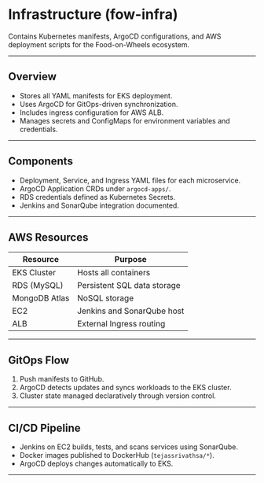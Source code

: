 # Infrastructure (fow-infra)

Contains Kubernetes manifests, ArgoCD configurations, and AWS deployment scripts for the Food-on-Wheels ecosystem.

---

## Overview
- Stores all YAML manifests for EKS deployment.  
- Uses ArgoCD for GitOps-driven synchronization.  
- Includes ingress configuration for AWS ALB.  
- Manages secrets and ConfigMaps for environment variables and credentials.

---

## Components
- Deployment, Service, and Ingress YAML files for each microservice.  
- ArgoCD Application CRDs under `argocd-apps/`.  
- RDS credentials defined as Kubernetes Secrets.  
- Jenkins and SonarQube integration documented.

---

## AWS Resources
| Resource | Purpose |
|-----------|----------|
| EKS Cluster | Hosts all containers |
| RDS (MySQL) | Persistent SQL data storage |
| MongoDB Atlas | NoSQL storage |
| EC2 | Jenkins and SonarQube host |
| ALB | External Ingress routing |

---

## GitOps Flow
1. Push manifests to GitHub.  
2. ArgoCD detects updates and syncs workloads to the EKS cluster.  
3. Cluster state managed declaratively through version control.

---

## CI/CD Pipeline
- Jenkins on EC2 builds, tests, and scans services using SonarQube.  
- Docker images published to DockerHub (`tejassrivathsa/*`).  
- ArgoCD deploys changes automatically to EKS.

---

